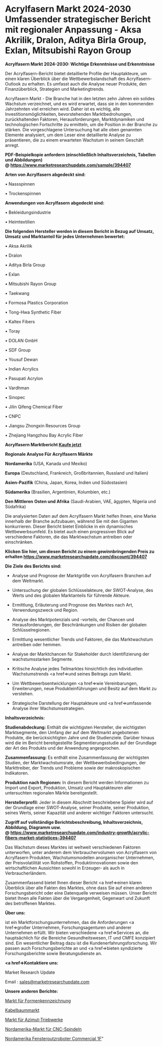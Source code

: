 # Acrylfasern Markt 2024-2030 Umfassender strategischer Bericht mit regionaler Anpassung - Aksa Akrilik, Dralon, Aditya Birla Group, Exlan, Mitsubishi Rayon Group

<strong>Acrylfasern Markt 2024-2030: Wichtige Erkenntnisse und Erkenntnisse</strong>

Der Acrylfasern-Bericht bietet detaillierte Profile der Hauptakteure, um einen klaren Überblick über die Wettbewerbslandschaft des Acrylfasern-Outlook zu erhalten. Es umfasst auch die Analyse neuer Produkte, den Finanzüberblick, Strategien und Marketingtrends.

Acrylfasern Markt - Die Branche hat in den letzten zehn Jahren ein solides Wachstum verzeichnet, und es wird erwartet, dass sie in den kommenden Jahrzehnten viel erreichen wird. Daher ist es wichtig, alle Investitionsmöglichkeiten, bevorstehenden Marktbedrohungen, zurückhaltenden Faktoren, Herausforderungen, Marktdynamiken und technologischen Fortschritte zu ermitteln, um die Position in der Branche zu stärken. Die vorgeschlagene Untersuchung hat alle oben genannten Elemente analysiert, um dem Leser eine detaillierte Analyse zu präsentieren, die zu einem erwarteten Wachstum in seinem Geschäft anregt.

<strong><b>PDF-Beispielkopie anfordern (einschließlich Inhaltsverzeichnis, Tabellen und Abbildungen) @ </b></strong><strong><a href=https://www.marketresearchupdate.com/sample/394407><strong>https://www.marketresearchupdate.com/sample/394407</u></a></strong></strong>

<strong>Arten von Acrylfasern abgedeckt sind:</strong>

• Nassspinnen

• Trockenspinnen

<strong>Anwendungen von Acrylfasern abgedeckt sind:</strong>

• Bekleidungsindustrie

• Heimtextilien

<strong>Die folgenden Hersteller werden in diesem Bericht in Bezug auf Umsatz, Umsatz und Marktanteil für jedes Unternehmen bewertet:</strong>

• Aksa Akrilik

• Dralon

• Aditya Birla Group

• Exlan

• Mitsubishi Rayon Group

• Taekwang

• Formosa Plastics Corporation

• Tong-Hwa Synthetic Fiber

• Kaltex Fibers

• Toray

• DOLAN GmbH

• SDF Group

• Yousuf Dewan

• Indian Acrylics

• Pasupati Acrylon

• Vardhman

• Sinopec

• Jilin Qifeng Chemical Fiber

• CNPC

• Jiangsu Zhongxin Resources Group

• Zhejiang Hangzhou Bay Acrylic Fiber

<strong>Acrylfasern Marktbericht <a href=https://www.marketresearchupdate.com/buynow/394407>Kaufe jetzt</a></strong>

<strong>Regionale Analyse Für Acrylfasern Märkte</strong>

<strong>Nordamerika</strong> (USA, Kanada und Mexiko)

<strong>Europa</strong> (Deutschland, Frankreich, Großbritannien, Russland und Italien)

<strong>Asien-Pazifik</strong> (China, Japan, Korea, Indien und Südostasien)

<strong>Südamerika</strong> (Brasilien, Argentinien, Kolumbien, etc.)

<strong>Den Mittleren</strong> <strong>Osten und Afrika</strong> (Saudi-Arabien, VAE, ägypten, Nigeria und Südafrika)

Die analysierten Daten auf dem Acrylfasern Markt helfen Ihnen, eine Marke innerhalb der Branche aufzubauen, während Sie mit den Giganten konkurrieren. Dieser Bericht bietet Einblicke in ein dynamisches Wettbewerbsumfeld. Es bietet auch einen progressiven Blick auf verschiedene Faktoren, die das Marktwachstum antreiben oder einschränken.

<strong>Klicken Sie hier, um diesen Bericht zu einem gewinnbringenden Preis zu erhalten
</strong><strong><a href=https://www.marketresearchupdate.com/discount/394407>https://www.marketresearchupdate.com/discount/394407</b></u></strong></a>

<strong>Die Ziele des Berichts sind:</strong>

- Analyse und Prognose der Marktgröße von Acrylfasern Branchen auf dem Weltmarkt.

- Untersuchung der globalen Schlüsselakteure, der SWOT-Analyse, des Werts und des globalen Marktanteils für führende Akteure.

- Ermittlung, Erläuterung und Prognose des Marktes nach Art, Verwendungszweck und Region.

- Analyse des Marktpotenzials und -vorteils, der Chancen und Herausforderungen, der Beschränkungen und Risiken der globalen Schlüsselregionen.

- Ermittlung wesentlicher Trends und Faktoren, die das Marktwachstum antreiben oder hemmen.

- Analyse der Marktchancen für Stakeholder durch Identifizierung der wachstumsstarken Segmente.

- Kritische Analyse jedes Teilmarktes hinsichtlich des individuellen Wachstumstrends <a href=>und</a> seines Beitrags zum Markt.

- Um Wettbewerbsentwicklungen <a href=>wie</a> Vereinbarungen, Erweiterungen, neue Produkteinführungen und Besitz auf dem Markt zu verstehen.

- Strategische Darstellung der Hauptakteure und <a href=>umfas</a>sende Analyse ihrer Wachstumsstrategien.

<strong>Inhaltsverzeichnis:</strong>

<strong>Studienabdeckung:</strong> Enthält die wichtigsten Hersteller, die wichtigsten Marktsegmente, den Umfang der auf dem Weltmarkt angebotenen Produkte, die berücksichtigten Jahre und die Studienziele. Darüber hinaus wird die im Bericht bereitgestellte Segmentierungsstudie auf der Grundlage der Art des Produkts und der Anwendung angesprochen.

<strong>Zusammenfassung:</strong> Es enthält eine Zusammenfassung der wichtigsten Studien, der Marktwachstumsrate, der Wettbewerbsbedingungen, der Markttreiber, der Trends und Probleme sowie der makroskopischen Indikatoren.

<strong>Produktion nach Regionen:</strong> In diesem Bericht werden Informationen zu Import und Export, Produktion, Umsatz und Hauptakteuren aller untersuchten regionalen Märkte bereitgestellt.

<strong>Herstellerprofil:</strong> Jeder in diesem Abschnitt beschriebene Spieler wird auf der Grundlage einer SWOT-Analyse, seiner Produkte, seiner Produktion, seines Werts, seiner Kapazität und anderer wichtiger Faktoren untersucht.

<strong><b>Zugriff auf vollständige Berichtsbeschreibung, Inhaltsverzeichnis, Abbildung, Diagramm usw. @ </b></strong><strong><a href=https://www.marketresearchupdate.com/industry-growth/acrylic-fibers-market-statistices-394407>https://www.marketresearchupdate.com/industry-growth/acrylic-fibers-market-statistices-394407</a></strong>

Das Wachstum dieses Marktes ist weltweit verschiedenen Faktoren unterworfen, unter anderem dem Verbrauchervolumen von Acrylfasern von Acrylfasern Produkten, Wachstumsmodellen anorganischer Unternehmen, der Preisvolatilität von Rohstoffen, Produktinnovationen sowie den wirtschaftlichen Aussichten sowohl in Erzeuger- als auch in Verbraucherländern.

Zusammenfassend bietet Ihnen dieser Bericht <a href=>einen</a> klaren Überblick über alle Fakten des Marktes, ohne dass Sie auf einen anderen Forschungsbericht oder eine Datenquelle verweisen müssen. Unser Bericht bietet Ihnen alle Fakten über die Vergangenheit, Gegenwart und Zukunft des betroffenen Marktes.

<strong>Über uns:</strong>

 ist ein Marktforschungsunternehmen, das die Anforderungen <a href=>großer</a> Unternehmen, Forschungsagenturen und anderer Unternehmen erfüllt. Wir bieten verschiedene <a href=>Services</a> an, die hauptsächlich für die Bereiche Gesundheitswesen, IT und CMFE konzipiert sind. Ein wesentlicher Beitrag dazu ist die Kundenerfahrungsforschung. Wir passen auch Forschungsberichte an und <a href=>bieten</a> syndizierte Forschungsberichte sowie Beratungsdienste an.

<strong><a href=>Kontaktiere uns:</a></strong>

Market Research Update

Email : sales@marketresearchupdate.com

<strong>Unsere anderen Berichte:</strong>

<a href=https://www.linkedin.com/pulse/mould-labelling-market-size-share-trend-complete-analysis>Markt für Formenkennzeichnung</a>

<a href=https://www.linkedin.com/pulse/wire-harness-market-size-trends-consumption>Kabelbaummarkt</a>

<a href=https://www.linkedin.com/pulse/azimuth-thrusters-market-2023-remarking-enormous>Markt für Azimut-Triebwerke</a>

<a href=https://www.linkedin.com/pulse/north-america-cnc-spindle-market-2030-industry>Nordamerika-Markt für CNC-Spindeln</a>

<a href=https://www.linkedin.com/pulse/north-america-window-cleaning-robot-commercial-1f>Nordamerika Fensterputzroboter Commercial 1F</a>"
